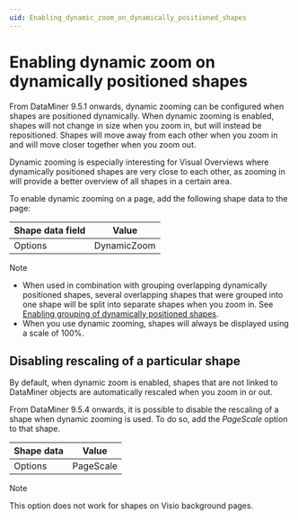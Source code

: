 ```yaml
---
uid: Enabling_dynamic_zoom_on_dynamically_positioned_shapes
---
```


# Enabling dynamic zoom on dynamically positioned shapes

From DataMiner 9.5.1 onwards, dynamic zooming can be configured when shapes are positioned dynamically. When dynamic zooming is enabled, shapes will not change in size when you zoom in, but will instead be repositioned. Shapes will move away from each other when you zoom in and will move closer together when you zoom out.

Dynamic zooming is especially interesting for Visual Overviews where dynamically positioned shapes are very close to each other, as zooming in will provide a better overview of all shapes in a certain area.

To enable dynamic zooming on a page, add the following shape data to the page:

| Shape data field | Value       |
|------------------|-------------|
| Options          | DynamicZoom |

> [!NOTE]
>
> - When used in combination with grouping overlapping dynamically positioned shapes, several overlapping shapes that were grouped into one shape will be split into separate shapes when you zoom in. See [Enabling grouping of dynamically positioned shapes](xref:Enabling_grouping_of_dynamically_positioned_shapes).
> - When you use dynamic zooming, shapes will always be displayed using a scale of 100%.

## Disabling rescaling of a particular shape

By default, when dynamic zoom is enabled, shapes that are not linked to DataMiner objects are automatically rescaled when you zoom in or out.

From DataMiner 9.5.4 onwards, it is possible to disable the rescaling of a shape when dynamic zooming is used. To do so, add the *PageScale* option to that shape.

| Shape data | Value     |
|------------|-----------|
| Options    | PageScale |

> [!NOTE]
> This option does not work for shapes on Visio background pages.
